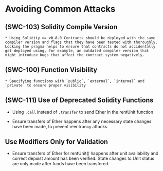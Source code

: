 # Avoiding Common Attacks

## (SWC-103) Solidity Compile Version

    * Using Solidity >= v0.8.0 Contracts should be deployed with the same compiler version and flags that they have been tested with thoroughly. Locking the pragma helps to ensure that contracts do not accidentally get deployed using, for example, an outdated compiler version that might introduce bugs that affect the contract system negatively.

## (SWC-100) Function Visibility

    * Specifying functions with `public`, `external`, `internal` and `private` to ensure proper visibility


## (SWC-111) Use of Deprecated Solidity Functions

* Using `.call` instead of `.transfer` to send Ether in the rentUnit function

* Ensure transfers of Ether happens after any necessary state changes have been made, to prevent reentrancy attacks.


## Use Modifiers Only for Validation 

* Ensure transfers of Ether for rentUnit() happens after unit availability and correct depoist amount has been verified. State changes to Unit status are only made after funds have been transfered. 
    